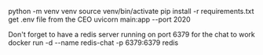 python -m venv venv
source venv/bin/activate
pip install -r requirements.txt
get .env file from the CEO
uvicorn main:app --port 2020

Don't forget to have a redis server running on port 6379 for the chat to work
docker run -d --name redis-chat -p 6379:6379 redis
